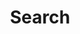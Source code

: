 ---
title: "Search" # in any language you want
layout: "search" # is necessary
# url: "/archive"
# description: "Description for Search"
summary: "search"
placeholder: "how to hax a toaster"
---